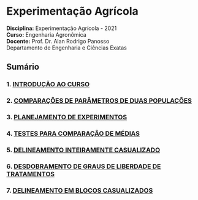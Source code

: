 Experimentação Agrícola
================

**Disciplina:** Experimentação Agrícola - 2021  
**Curso:** Engenharia Agronômica  
**Docente:** Prof. Dr. Alan Rodrigo Panosso  
Departamento de Engenharia e Ciências Exatas

<!-- badges: start -->
<!-- badges: end -->

## Sumário

### 1. [INTRODUÇÃO AO CURSO](https://arpanosso.github.io/experimentacao-agricola-unesp-fcav/Docs/cap01.html)

### 2. [COMPARAÇÕES DE PARÂMETROS DE DUAS POPULAÇÕES](https://arpanosso.github.io/experimentacao-agricola-unesp-fcav/Docs/cap02.html)

### 3. [PLANEJAMENTO DE EXPERIMENTOS](https://arpanosso.github.io/experimentacao-agricola-unesp-fcav/Docs/cap03.html)

### 4. [TESTES PARA COMPARAÇÃO DE MÉDIAS](https://arpanosso.github.io/experimentacao-agricola-unesp-fcav/Docs/cap04.html)

### 5. [DELINEAMENTO INTEIRAMENTE CASUALIZADO](https://arpanosso.github.io/experimentacao-agricola-unesp-fcav/Docs/cap05.html)

### 6. [DESDOBRAMENTO DE GRAUS DE LIBERDADE DE TRATAMENTOS](https://arpanosso.github.io/experimentacao-agricola-unesp-fcav/Docs/cap06.html)

### 7. [DELINEAMENTO EM BLOCOS CASUALIZADOS](https://arpanosso.github.io/experimentacao-agricola-unesp-fcav/Docs/cap07.html)
